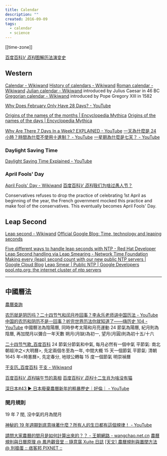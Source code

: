 ```yaml
---
title: Calendar
description: ""
created: 2016-09-09
tags:
  - calendar
  - science
---
```


[[time-zone]]

[百度百科*V 百科*图解历法演变史](https://baike.baidu.com/vbaike/图解历法演变史/20469)

## Western

[Calendar - Wikiwand](http://www.wikiwand.com/en/Calendar)
[History of calendars - Wikiwand](http://www.wikiwand.com/en/History_of_calendars)
[Roman calendar - Wikiwand](http://www.wikiwand.com/en/Roman_calendar)
[Julian calendar - Wikiwand](http://www.wikiwand.com/en/Julian_calendar) introduced by Julius Caesar in 46 BC
[Gregorian calendar - Wikiwand](http://www.wikiwand.com/en/Gregorian_calendar) introduced by Pope Gregory XIII in 1582

[Why Does February Only Have 28 Days? - YouTube](https://www.youtube.com/watch?v=AgKaHTh-_Gs)

[Origins of the names of the months | Encyclopedia Mythica](https://pantheon.org/miscellaneous/origin_names_months.php)
[Origins of the names of the days | Encyclopedia Mythica](https://pantheon.org/miscellaneous/origin_names_days.php)

[Why Are There 7 Days In a Week? EXPLAINED - YouTube](https://www.youtube.com/watch?v=vpRd52dXHlQ)
[一天為什麼是 24 小時？時間為什麼不使用十進制？ - YouTube](https://www.youtube.com/watch?v=dFQwN3Udg8c)
[一星期為什麼是七天？ - YouTube](https://www.youtube.com/watch?v=76vXmYSb17s)

### Daylight Saving Time

[Daylight Saving Time Explained - YouTube](https://www.youtube.com/watch?v=84aWtseb2-4)

### April Fools' Day

[April Fools' Day - Wikiwand](https://www.wikiwand.com/en/April_Fools'_Day)
[百度百科*V 百科*我们为啥过愚人节？](https://baike.baidu.com/vbaike/我们为啥过愚人节？/21099)

Conservatives refuses to drop the practice of celebrating 1st April as beginning of the year, the French government mocked this practice and make fool of the conservatives. This eventually becomes April Fools' Day.

## Leap Second

[Leap second - Wikiwand](https://www.wikiwand.com/en/Leap_second)
[Official Google Blog: Time, technology and leaping seconds](https://googleblog.blogspot.com/2011/09/time-technology-and-leaping-seconds.html)

[Five different ways to handle leap seconds with NTP - Red Hat Developer](https://developers.redhat.com/blog/2015/06/01/five-different-ways-handle-leap-seconds-ntp/)
[Leap Second handling via Leap Smearing - Network Time Foundation](https://www.nwtime.org/leap-second-leap-smearing/)
[Making every (leap) second count with our new public NTP servers | Google Cloud Blog](https://cloud.google.com/blog/products/gcp/making-every-leap-second-count-with-our-new-public-ntp-servers)
[Leap Smear | Public NTP | Google Developers](https://developers.google.com/time/smear)
[pool.ntp.org: the internet cluster of ntp servers](https://www.ntppool.org/en/)

---

## 中國曆法

[農曆查詢](http://www.nongli.info/)

[农历就是阴历吗？二十四节气和闰月咋回事？李永乐老师讲中国历法 - YouTube](https://www.youtube.com/watch?v=qXFeQmb2gU8)
[中国的农历和阴历不是一回事？听完世界历法你就知道了——嗨历史 104 - YouTube](https://www.youtube.com/watch?v=vTrkfQJpFIU)
中國曆法為陰陽曆, 同時參考太陽和月亮運動
24 節氣為陽曆, 紀月則為陰曆, 再加閏月以彌合一年天數
朔月(月缺)為初一, 望月(月圓)則為初十五/十六

[二十四节气歌\_百度百科](https://baike.baidu.com/item/%E4%BA%8C%E5%8D%81%E5%9B%9B%E8%8A%82%E6%B0%94%E6%AD%8C)
24 節氣分節氣和中氣, 每月必然有一個中氣
平節氣: 南北朝祖沖之<大明曆>, 先定兩個冬至為一年, 中間大概 15 天一個節氣
平節氣: 清朝 1645 年<時憲曆>, 先定春分, 地球公轉每 15 度一個節氣
明崇禎曆

[干支历\_百度百科](https://baike.baidu.com/item/干支历)
[干支 - Wikiwand](https://www.wikiwand.com/zh-hant/干支)

[百度百科*V 百科*端午节的真相](https://baike.baidu.com/vbaike/端午节的真相/22435)
[百度百科*V 百科*十二生肖为啥没有猫](https://baike.baidu.com/vbaike/十二生肖为啥没有猫/22544)

[深日本#43 ▶ 日本廢棄農曆新年的粗暴歷史｜好倫｜ - YouTube](https://www.youtube.com/watch?v=3U21EjeeqPg)

### 閏月規則

19 年 7 閏, 沒中氣的月為閏月

[神秘的 19 年週期到底意味著什麼？所有人的生日都有這個規律！ - YouTube](https://www.youtube.com/watch?v=mG-WOlXbCCg)

[請問大家農曆的閏月是如何計算出來的？？ - 王朝網路 - wangchao.net.cn](http://tc.wangchao.net.cn/xinxi/detail_2194105.html)
[農曆規則與日曆原理 @ 鳳邑觀音堂 :: 隨意窩 Xuite 日誌](http://blog.xuite.net/guan_in/git/146470415-農曆規則與日曆原理)
[[天文] 農曆規則與置閏方法 @ 別搗蛋 :: 痞客邦 PIXNET ::](http://wywu.pixnet.net/blog/post/27213080-[天文]-農曆規則與置閏方法)
